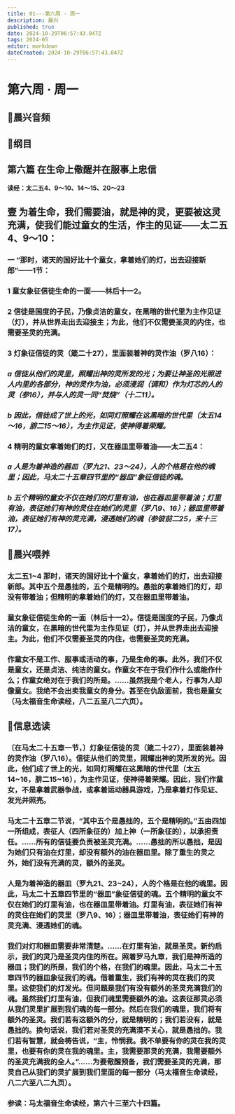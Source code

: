 ```yaml
---
title: 01---第六周 · 周一
description: 晨兴
published: true
date: 2024-10-29T06:57:43.047Z
tags: 2024-05
editor: markdown
dateCreated: 2024-10-29T06:57:43.047Z
---
```


# 第六周 · 周一



## 🎵晨兴音频

## 📖纲目
## 第六篇   在生命上儆醒并在服事上忠信
**读经：太二五4、9～10、14～15、20～23**

## 壹   为着生命，我们需要油，就是神的灵，更要被这灵充满，使我们能过童女的生活，作主的见证——太二五4、9～10：

### 一   “那时，诸天的国好比十个童女，拿着她们的灯，出去迎接新郎”——1节：

### 1   童女象征信徒生命的一面——林后十一2。

### 2   信徒是国度的子民，乃像贞洁的童女，在黑暗的世代里为主作见证（灯），并从世界走出去迎接主；为此，他们不仅需要圣灵的内住，也需要圣灵的充满。

### 3   灯象征信徒的灵（箴二十27），里面装着神的灵作油（罗八16）：

### *a   信徒从他们的灵里，照耀出神的灵所发的光；为要让神圣的光照进人内里的各部分，神的灵作为油，必须浸润（调和）作为灯芯的人的灵（参16），并与人的灵一同“焚烧”（十二11）。*

### *b   因此，信徒成了世上的光，如同灯照耀在这黑暗的世代里（太五14～16，腓二15～16），为主作见证，使神得着荣耀。*

### 4   精明的童女拿着她们的灯，又在器皿里带着油——太二五4：

### *a   人是为着神造的器皿（罗九21、23～24），人的个格是在他的魂里；因此，马太二十五章四节里的“器皿”象征信徒的魂。*

### *b   五个精明的童女不仅在她们的灯里有油，也在器皿里带着油；灯里有油，表征她们有神的灵住在她们的灵里（罗八9、16）；器皿里带着油，表征她们有神的灵充满，浸透她们的魂（参彼前二25，来十三17）。*

## 📖晨兴喂养

### 太二五1~4    那时，诸天的国好比十个童女，拿着她们的灯，出去迎接新郎。其中五个是愚拙的，五个是精明的。愚拙的拿着她们的灯，却没有带着油；但精明的拿着她们的灯，又在器皿里带着油。

### 童女象征信徒生命的一面（林后十一2）。信徒是国度的子民，乃像贞洁的童女，在黑暗的世代里为主作见证（灯），并从世界走出去迎接主。为此，他们不仅需要圣灵的内住，也需要圣灵的充满。

### 作童女不是工作、服事或活动的事，乃是生命的事。此外，我们不仅是童女，还是贞洁、纯洁的童女。作童女不在于我们作什么或能作什么；作童女绝对在于我们的所是。……虽然我是个老人，行事为人却像童女。我绝不会出卖我童女的身分。甚至在仇敌面前，我也是童女（马太福音生命读经，八二五至八二六页）。

## 📖信息选读

### 〔在马太二十五章一节，〕灯象征信徒的灵（箴二十27），里面装着神的灵作油（罗八16）。信徒从他们的灵里，照耀出神的灵所发的光。因此，他们成了世上的光，如同灯照耀在这黑暗的世代里（太五14~16，腓二15~16），为主作见证，使神得着荣耀。因此，我们作童女，不是拿着武器争战，或拿着运动器具游戏，乃是拿着灯作见证、发光并照亮。

### 马太二十五章二节说，“其中五个是愚拙的，五个是精明的。”五由四加一所组成，表征人（四所象征的）加上神（一所象征的），以承担责任。……所有的信徒要负责被圣灵充满。……愚拙的所以愚拙，是因为她们只有油在灯里，却没有额外的油在器皿里。除了重生的灵之外，她们没有充满的灵，额外的圣灵。

### 人是为着神造的器皿（罗九21、23~24），人的个格是在他的魂里。因此，马太二十五章四节里的“器皿”象征信徒的魂。五个精明的童女不仅在她们的灯里有油，也在器皿里带着油。灯里有油，表征她们有神的灵住在她们的灵里（罗八9、16）；器皿里带着油，表征她们有神的灵充满、浸透她们的魂。

### 我们对灯和器皿需要非常清楚。……在灯里有油，就是圣灵。新约启示，我们的灵乃是圣灵内住的所在。照着罗马九章，我们是神所造的器皿；我们的所是，我们的个格，在我们的魂里。因此，马太二十五章四节的器皿象征我们的魂。借着重生，我们有神的灵在我们的灵里。这使我们的灯发光。但问题是我们有没有额外的圣灵充满我们的魂。虽然我们灯里有油，但我们魂里需要额外的油。这表征那灵必须从我们灵里扩展到我们魂的每一部分。然后在我们的魂里，我们将有额外的圣灵。我们若有这额外的分，就是精明的；我们若没有，就是愚拙的。换句话说，我们若对圣灵的充满漠不关心，就是愚拙的。我们若有智慧，就会祷告说，“主，怜悯我。我不单要有你的灵在我的灵里，也要有你的灵在我的魂里。主，我需要那灵的充满，我需要额外的圣灵充满我的全人。”……为要儆醒预备，我们需要圣灵的充满，那灵自己从我们的灵扩展到我们里面的每一部分（马太福音生命读经，八二六至八二九页）。

### 参读：马太福音生命读经，第六十三至六十四篇。

<!-- Google tag (gtag.js) -->
<script async src="https://www.googletagmanager.com/gtag/js?id=G-1P8709Z16T"></script>
<script>
  window.dataLayer = window.dataLayer || [];
  function gtag(){dataLayer.push(arguments);}
  gtag('js', new Date());

  gtag('config', 'G-1P8709Z16T');
</script>